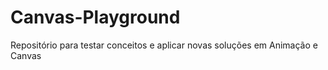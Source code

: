 # Canvas-Playground
Repositório para testar conceitos e aplicar novas soluções em Animação e Canvas

